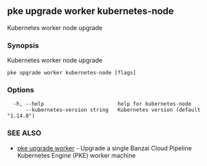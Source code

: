 ## pke upgrade worker kubernetes-node

Kubernetes worker node upgrade

### Synopsis

Kubernetes worker node upgrade

```
pke upgrade worker kubernetes-node [flags]
```

### Options

```
  -h, --help                        help for kubernetes-node
      --kubernetes-version string   Kubernetes version (default "1.14.0")
```

### SEE ALSO

* [pke upgrade worker](pke_upgrade_worker.md)	 - Upgrade a single Banzai Cloud Pipeline Kubernetes Engine (PKE) worker machine

